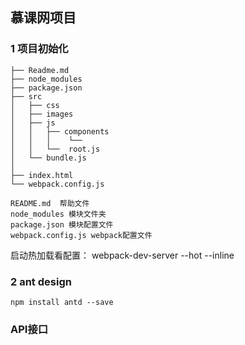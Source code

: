 ## 慕课网项目

### 1 项目初始化
```
├── Readme.md
├── node_modules
├── package.json
├── src
│   ├── css
│   ├── images
│   ├── js
│   │	├── components
│   │   │    └──
│   │   └──  root.js
│	└── bundle.js
│
├── index.html
└── webpack.config.js
```
```
README.md  帮助文件
node_modules 模块文件夹
package.json 模块配置文件
webpack.config.js webpack配置文件
```
启动热加载看配置： webpack-dev-server --hot --inline

### 2 ant design
```
npm install antd --save
```

### API接口


